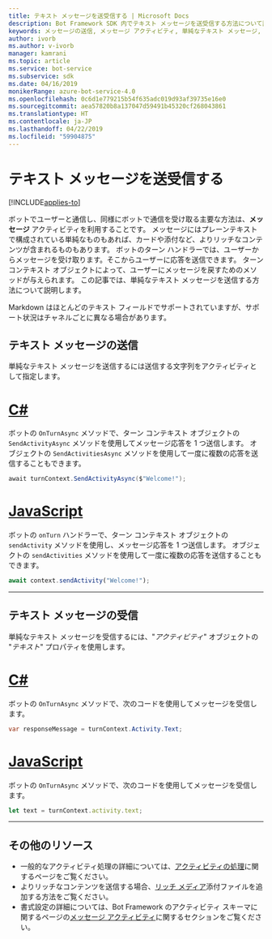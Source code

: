 ```yaml
---
title: テキスト メッセージを送受信する | Microsoft Docs
description: Bot Framework SDK 内でテキスト メッセージを送受信する方法について説明します。
keywords: メッセージの送信, メッセージ アクティビティ, 単純なテキスト メッセージ, メッセージ, テキスト メッセージ, メッセージの受信
author: ivorb
ms.author: v-ivorb
manager: kamrani
ms.topic: article
ms.service: bot-service
ms.subservice: sdk
ms.date: 04/16/2019
monikerRange: azure-bot-service-4.0
ms.openlocfilehash: 0c6d1e779215b54f635adc019d93af39735e16e0
ms.sourcegitcommit: aea57820b8a137047d59491b45320cf268043861
ms.translationtype: HT
ms.contentlocale: ja-JP
ms.lasthandoff: 04/22/2019
ms.locfileid: "59904875"
---
```

# <a name="send-and-receive-text-message"></a>テキスト メッセージを送受信する

[!INCLUDE[applies-to](../includes/applies-to.md)]

ボットでユーザーと通信し、同様にボットで通信を受け取る主要な方法は、**メッセージ** アクティビティを利用することです。 メッセージにはプレーンテキストで構成されている単純なものもあれば、カードや添付など、よりリッチなコンテンツが含まれるものもあります。 ボットのターン ハンドラーでは、ユーザーからメッセージを受け取ります。そこからユーザーに応答を送信できます。 ターン コンテキスト オブジェクトによって、ユーザーにメッセージを戻すためのメソッドが与えられます。 この記事では、単純なテキスト メッセージを送信する方法について説明します。

Markdown はほとんどのテキスト フィールドでサポートされていますが、サポート状況はチャネルごとに異なる場合があります。

## <a name="send-a-text-message"></a>テキスト メッセージの送信

単純なテキスト メッセージを送信するには送信する文字列をアクティビティとして指定します。

# <a name="ctabcsharp"></a>[C#](#tab/csharp)

ボットの `OnTurnAsync` メソッドで、ターン コンテキスト オブジェクトの `SendActivityAsync` メソッドを使用してメッセージ応答を 1 つ送信します。 オブジェクトの `SendActivitiesAsync` メソッドを使用して一度に複数の応答を送信することもできます。

```cs
await turnContext.SendActivityAsync($"Welcome!");
```

# <a name="javascripttabjavascript"></a>[JavaScript](#tab/javascript)

ボットの `onTurn` ハンドラーで、ターン コンテキスト オブジェクトの `sendActivity` メソッドを使用し、メッセージ応答を 1 つ送信します。 オブジェクトの `sendActivities` メソッドを使用して一度に複数の応答を送信することもできます。

```javascript
await context.sendActivity("Welcome!");
```
---
## <a name="receive-a-text-message"></a>テキスト メッセージの受信

単純なテキスト メッセージを受信するには、"*アクティビティ*" オブジェクトの "*テキスト*" プロパティを使用します。 

# <a name="ctabcsharp"></a>[C#](#tab/csharp)

ボットの `OnTurnAsync` メソッドで、次のコードを使用してメッセージを受信します。 

```cs
var responseMessage = turnContext.Activity.Text;
```

# <a name="javascripttabjavascript"></a>[JavaScript](#tab/javascript)

ボットの `OnTurnAsync` メソッドで、次のコードを使用してメッセージを受信します。

```javascript
let text = turnContext.activity.text;
```

---

## <a name="additional-resources"></a>その他のリソース

- 一般的なアクティビティ処理の詳細については、[アクティビティの処理](~/v4sdk/bot-builder-basics.md#the-activity-processing-stack)に関するページをご覧ください。
- よりリッチなコンテンツを送信する場合、[リッチ メディア](bot-builder-howto-add-media-attachments.md)添付ファイルを追加する方法をご覧ください。
- 書式設定の詳細については、Bot Framework のアクティビティ スキーマに関するページの[メッセージ アクティビティ](https://aka.ms/botSpecs-activitySchema#message-activity)に関するセクションをご覧ください。
